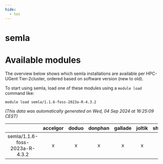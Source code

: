 ```yaml
---
hide:
  - toc
---
```


semla
=====

# Available modules


The overview below shows which semla installations are available per HPC-UGent Tier-2cluster, ordered based on software version (new to old).

To start using semla, load one of these modules using a `module load` command like:

```shell
module load semla/1.1.6-foss-2023a-R-4.3.2
```

*(This data was automatically generated on Wed, 04 Sep 2024 at 16:25:09 CEST)*  

| |accelgor|doduo|donphan|gallade|joltik|shinx|skitty|
| :---: | :---: | :---: | :---: | :---: | :---: | :---: | :---: |
|semla/1.1.6-foss-2023a-R-4.3.2|x|x|x|x|x|-|x|
